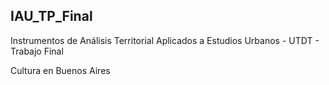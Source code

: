 ## IAU_TP_Final

Instrumentos de Análisis Territorial Aplicados a Estudios Urbanos - UTDT - Trabajo Final

Cultura en Buenos Aires